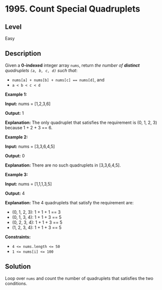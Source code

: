 # 1995. Count Special Quadruplets
## Level
Easy

## Description
Given a **0-indexed** integer array `nums`, return *the number of **distinct** quadruplets `(a, b, c, d)` such that*:

* `nums[a] + nums[b] + nums[c] == nums[d]`, and
* `a < b < c < d`

**Example 1:**

**Input:** nums = [1,2,3,6]

**Output:** 1

**Explanation:** The only quadruplet that satisfies the requirement is (0, 1, 2, 3) because 1 + 2 + 3 == 6.

**Example 2:**

**Input:** nums = [3,3,6,4,5]

**Output:** 0

**Explanation:** There are no such quadruplets in [3,3,6,4,5].

**Example 3:**

**Input:** nums = [1,1,1,3,5]

**Output:** 4

**Explanation:** The 4 quadruplets that satisfy the requirement are:
- (0, 1, 2, 3): 1 + 1 + 1 == 3
- (0, 1, 3, 4): 1 + 1 + 3 == 5
- (0, 2, 3, 4): 1 + 1 + 3 == 5
- (1, 2, 3, 4): 1 + 1 + 3 == 5

**Constraints:**

* `4 <= nums.length <= 50`
* `1 <= nums[i] <= 100`

## Solution
Loop over `nums` and count the number of quadruplets that satisfies the two conditions.
